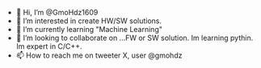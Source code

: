 - 👋 Hi, I’m @GmoHdz1609
- 👀 I’m interested in create HW/SW solutions. 
- 🌱 I’m currently learning "Machine Learning"
- 💞️ I’m looking to collaborate on ...FW or SW solution. Im learning pythin. Im expert in C/C++.
- 📫 How to reach me on tweeter X, user @gmohdz

<!---
GmoHdz1609/GmoHdz1609 is a ✨ special ✨ repository because its `README.md` (this file) appears on your GitHub profile.
You can click the Preview link to take a look at your changes.
--->

